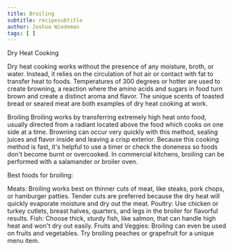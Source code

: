 ```yaml
---
title: Broiling
subtitle: recipesubtitle
author: Joshua Wiedeman
tags: [ ]
---
```

Dry Heat Cooking

Dry heat cooking works without the presence of any moisture, broth, or water. Instead, it relies on the circulation of hot air or contact with fat to transfer heat to foods. Temperatures of 300 degrees or hotter are used to create browning, a reaction where the amino acids and sugars in food turn brown and create a distinct aroma and flavor. The unique scents of toasted bread or seared meat are both examples of dry heat cooking at work.

Broiling
Broiling works by transferring extremely high heat onto food, usually directed from a radiant located above the food which cooks on one side at a time. Browning can occur very quickly with this method, sealing juices and flavor inside and leaving a crisp exterior. Because this cooking method is fast, it's helpful to use a timer or check the doneness so foods don't become burnt or overcooked. In commercial kitchens, broiling can be performed with a salamander or broiler oven.

Best foods for broiling:

Meats: Broiling works best on thinner cuts of meat, like steaks, pork chops, or hamburger patties. Tender cuts are preferred because the dry heat will quickly evaporate moisture and dry out the meat.
Poultry: Use chicken or turkey cutlets, breast halves, quarters, and legs in the broiler for flavorful results.
Fish: Choose thick, sturdy fish, like salmon, that can handle high heat and won't dry out easily.
Fruits and Veggies: Broiling can even be used on fruits and vegetables. Try broiling peaches or grapefruit for a unique menu item.